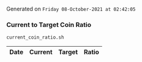 Generated on `Friday 08-October-2021 at 02:42:05`

### Current to Target Coin Ratio
`current_coin_ratio.sh`

Date|Current|Target|Ratio
---|---|---|---
